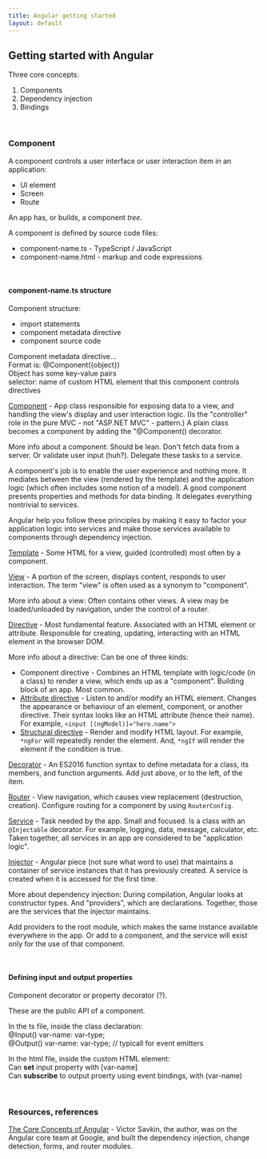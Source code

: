 ```yaml
---
title: Angular getting started
layout: default
---
```


## Getting started with Angular

Three core concepts:
1. Components  
2. Dependency injection  
3. Bindings

<br>

### Component

A component controls a user interface or user interaction item in an application:  
* UI element
* Screen
* Route

An app has, or builds, a component *tree*.  

A component is defined by source code files:
* component-name.ts - TypeScript / JavaScript
* component-name.html - markup and code expressions

<br>

#### component-name.ts structure

Component structure:
* import statements
* component metadata directive
* component source code

Component metadata directive...  
Format is: @Component({object})  
Object has some key-value pairs  
selector: name of custom HTML element that this component controls  
directives

[Component](https://angular.io/docs/ts/latest/guide/glossary.html#!#component) - App class responsible for exposing data to a view, and handling the view's display and user interaction logic. (Is the "controller" role in the pure MVC - not "ASP.NET MVC" - pattern.) A plain class becomes a component by adding the "@Component() decorator. 

More info about a component: Should be lean. Don't fetch data from a server. Or validate user input (huh?). Delegate these tasks to a service.  

A component's job is to enable the user experience and nothing more. It mediates between the view (rendered by the template) and the application logic (which often includes some notion of a model). A good component presents properties and methods for data binding. It delegates everything nontrivial to services.

Angular help you follow these principles by making it easy to factor your application logic into services and make those services available to components through dependency injection.

[Template](https://angular.io/docs/ts/latest/guide/glossary.html#!#template) - Some HTML for a view, guided (controlled) most often by a component. 

[View](https://angular.io/docs/ts/latest/guide/glossary.html#!#view) - A portion of the screen, displays content, responds to user interaction. The term "view" is often used as a synonym to "component". 

More info about a view: Often contains other views. A view may be loaded/unloaded by navigation, under the control of a router. 

[Directive]() - Most fundamental feature. Associated with an HTML element or attribute. Responsible for creating, updating, interacting with an HTML element in the browser DOM.

More info about a directive: Can be one of three kinds:
* Component directive - Combines an HTML template with logic/code (in a class) to render a view, which ends up as a "component". Building block of an app. Most common.
* [Attribute directive](https://angular.io/docs/ts/latest/guide/attribute-directives.html) - Listen to and/or modify an HTML element. Changes the appearance or behaviour of an element, component, or another directive. Their syntax looks like an HTML attribute (hence their name). For example, `<input [(ngModel)]="hero.name">`
* [Structural directive](https://angular.io/docs/ts/latest/guide/structural-directives.html) - Render and modify HTML layout. For example, `*ngFor` will repeatedly render the element. And, `*ngIf` will render the element if the condition is true.  

[Decorator]() - An ES2016 function syntax to define metadata for a class, its members, and function arguments. Add just above, or to the left, of the item.  

[Router]() - View navigation, which causes view replacement (destruction, creation). Configure routing for a component by using `RouterConfig`. 

[Service]() - Task needed by the app. Small and focused. Is a class with an `@Injectable` decorator. For example, logging, data, message, calculator, etc. Taken together, all services in an app are considered to be "application logic".  

[Injector]() - Angular piece (not sure what word to use) that maintains a container of service instances that it has previously created. A service is created when it is accessed for the first time. 

More about dependency injection: During compilation, Angular looks at constructor types. And "providers", which are declarations. Together, those are the services that the injector maintains.

Add providers to the root module, which makes the same instance available everywhere in the app. Or add to a component, and the service will exist only for the use of that component.

<br>

#### Defining input and output properties

Component decorator or property decorator (?).  

These are the public API of a component.  

In the ts file, inside the class declaration:  
@Input() var-name: var-type;  
@Output() var-name: var-type; // typicall for event emitters  

In the html file, inside the custom HTML element:  
Can **set** input property with [var-name]  
Can **subscribe** to output proerty using event bindings, with (var-name)

<br>

### Resources, references

[The Core Concepts of Angular](https://vsavkin.com/the-core-concepts-of-angular-2-c3d6cbe04d04) - Victor Savkin, the author, was on the Angular core team at Google, and built the dependency injection, change detection, forms, and router modules.  
